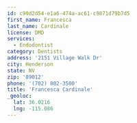 ```yaml
---
id: c99d2d54-e1a6-474a-ac61-c9871d79b7d5
first_name: Francesca
last_name: Cardinale
license: DMD
services:
  - Endodontist
category: Dentists
address: '2151 Village Walk Dr'
city: Henderson
state: NV
zip: '89012'
phone: '(702) 802-3500'
title: 'Francesca Cardinale'
_geoloc:
  lat: 36.0216
  lng: -115.086
---
```

